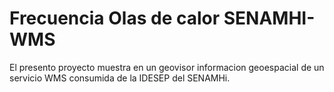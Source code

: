 # Frecuencia Olas de calor SENAMHI-WMS
El presento proyecto muestra en un geovisor informacion geoespacial de un servicio WMS consumida de la IDESEP del SENAMHi.
